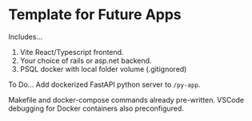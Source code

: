 # Template for Future Apps

Includes...
1. Vite React/Typescript frontend.
2. Your choice of rails or asp.net backend.
3. PSQL docker with local folder volume (.gitignored)

To Do...
Add dockerized FastAPI python server to `/py-app`.

Makefile and docker-compose commands already pre-written. VSCode debugging for Docker containers also preconfigured.
